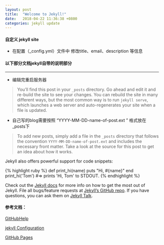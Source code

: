 ```yaml
---
layout: post
title:  "Welcome to Jekyll!"
date:   2018-04-22 11:36:38 +0800
categories: jekyll update
---
```

#### 自定义 jekyll site
* 在配置（_config.yml）文件中 修改title、email、description 等信息


#### 以下部分文档jekyll自带的说明部分
***

* 编辑完重启服务器

> You’ll find this post in your `_posts` directory. Go ahead and edit it and re-build the site to see your changes. You can rebuild the site in many different ways, but the most common way is to run `jekyll serve`, which launches a web server and auto-regenerates your site when a file is updated.


* 自己写的blog需要按照 “YYYY-MM-DD-name-of-post.ext ” 格式放在_posts下

> To add new posts, simply add a file in the `_posts` directory that follows the convention `YYYY-MM-DD-name-of-post.ext` and includes the necessary front matter. Take a look at the source for this post to get an idea about how it works.

Jekyll also offers powerful support for code snippets:


{% highlight ruby %}
def print_hi(name)
  puts "Hi, #{name}"
end
print_hi('Tom')
#=> prints 'Hi, Tom' to STDOUT.
{% endhighlight %}


Check out the [Jekyll docs][jekyll-docs] for more info on how to get the most out of Jekyll. File all bugs/feature requests at [Jekyll’s GitHub repo][jekyll-gh]. If you have questions, you can ask them on [Jekyll Talk][jekyll-talk].

[jekyll-docs]: https://jekyllrb.com/docs/home
[jekyll-gh]:   https://github.com/jekyll/jekyll
[jekyll-talk]: https://talk.jekyllrb.com/

#### 参考文档：
[GitHubHelp](https://help.github.com/articles/using-jekyll-as-a-static-site-generator-with-github-pages/)
 
[jekyll Configuration](https://jekyllrb.com/docs/configuration/)
 
[GitHub Pages](https://pages.github.com/)